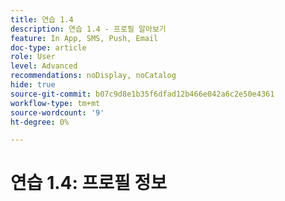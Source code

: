 ```yaml
---
title: 연습 1.4
description: 연습 1.4 - 프로필 알아보기
feature: In App, SMS, Push, Email
doc-type: article
role: User
level: Advanced
recommendations: noDisplay, noCatalog
hide: true
source-git-commit: b07c9d8e1b35f6dfad12b466e042a6c2e50e4361
workflow-type: tm+mt
source-wordcount: '9'
ht-degree: 0%

---
```



# 연습 1.4: 프로필 정보
